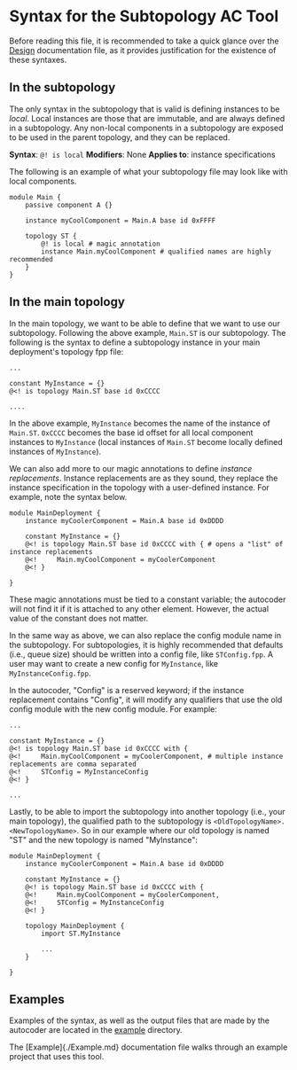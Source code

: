 # Syntax for the Subtopology AC Tool

Before reading this file, it is recommended to take a quick glance over the [Design](./Design.md) documentation file, as it provides justification for the existence of these syntaxes.

## In the subtopology

The only syntax in the subtopology that is valid is defining instances to be *local*. Local instances are those that are immutable, and are always defined in a subtopology. Any non-local components in a subtopology are exposed to be used in the parent topology, and they can be replaced.

**Syntax**: `@! is local`
**Modifiers**: None
**Applies to**: instance specifications

The following is an example of what your subtopology file may look like with local components.

```
module Main {
    passive component A {}

    instance myCoolComponent = Main.A base id 0xFFFF

    topology ST {
        @! is local # magic annotation
        instance Main.myCoolComponent # qualified names are highly recommended
    }
}
```

## In the main topology

In the main topology, we want to be able to define that we want to use our subtopology. Following the above example, `Main.ST` is our subtopology. The following is the syntax to define a subtopology instance in your main deployment's topology fpp file:

```
...

constant MyInstance = {}
@<! is topology Main.ST base id 0xCCCC

....
```

In the above example, `MyInstance` becomes the name of the instance of `Main.ST`. `0xCCCC` becomes the base id offset for all local component instances to `MyInstance` (local instances of `Main.ST` become locally defined instances of `MyInstance`).

We can also add more to our magic annotations to define *instance replacements*. Instance replacements are as they sound, they replace the instance specification in the topology with a user-defined instance. For example, note the syntax below.

```
module MainDeployment {
    instance myCoolerComponent = Main.A base id 0xDDDD

    constant MyInstance = {}
    @<! is topology Main.ST base id 0xCCCC with { # opens a "list" of instance replacements
    @<!     Main.myCoolComponent = myCoolerComponent
    @<! }

}
```

These magic annotations must be tied to a constant variable; the autocoder will not find it if it is attached to any other element. However, the actual value of the constant does not matter.

In the same way as above, we can also replace the config module name in the subtopology. For subtopologies, it is highly recommended that defaults (i.e., queue size) should be written into a config file, like `STConfig.fpp`. A user may want to create a new config for `MyInstance`, like `MyInstanceConfig.fpp`.

In the autocoder, "Config" is a reserved keyword; if the instance replacement contains "Config", it will modify any qualifiers that use the old config module with the new config module. For example:

```
...

constant MyInstance = {}
@<! is topology Main.ST base id 0xCCCC with {
@<!     Main.myCoolComponent = myCoolerComponent, # multiple instance replacements are comma separated
@<!     STConfig = MyInstanceConfig
@<! }

...
```

Lastly, to be able to import the subtopology into another topology (i.e., your main topology), the qualified path to the subtopology is `<OldTopologyName>.<NewTopologyName>`. So in our example where our old topology is named "ST" and the new topology is named "MyInstance":

```
module MainDeployment {
    instance myCoolerComponent = Main.A base id 0xDDDD

    constant MyInstance = {}
    @<! is topology Main.ST base id 0xCCCC with {
    @<!     Main.myCoolComponent = myCoolerComponent,
    @<!     STConfig = MyInstanceConfig
    @<! }

    topology MainDeployment {
        import ST.MyInstance

        ...
    }

}
```

## Examples

Examples of the syntax, as well as the output files that are made by the autocoder are located in the [example](../example/) directory.

The [Example]{./Example.md} documentation file walks through an example project that uses this tool.